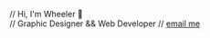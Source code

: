 // Hi, I'm Wheeler 👋<br>
// Graphic Designer && Web Developer
// <a href="emailto:r.bliss.wheeler@gmail.com">email me</a>

